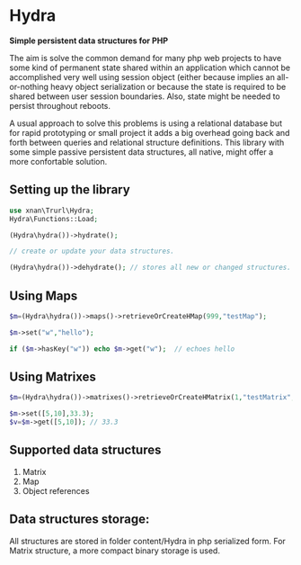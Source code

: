 # Hydra
**Simple persistent data structures for PHP**

The aim is solve the common demand for many php web projects to have some kind of
permanent state shared within an application which cannot be accomplished
very well using session object (either because implies an all-or-nothing heavy object
serialization or because the state is required to be shared between user session boundaries. 
Also, state might be needed to persist throughout reboots.

A usual approach to solve this problems is using a relational database but for rapid prototyping
or small project it adds a big overhead going back and forth between queries and relational structure
definitions. This library with some simple passive persistent data structures, all native, 
might offer a more confortable solution.

##  Setting up the library
```php
use xnan\Trurl\Hydra;
Hydra\Functions::Load;

(Hydra\hydra())->hydrate();

// create or update your data structures.

(Hydra\hydra())->dehydrate(); // stores all new or changed structures.

```

## Using Maps
```php
$m=(Hydra\hydra())->maps()->retrieveOrCreateHMap(999,"testMap");

$m->set("w","hello");

if ($m->hasKey("w")) echo $m->get("w");  // echoes hello
```


## Using Matrixes
```php
$m=(Hydra\hydra())->matrixes()->retrieveOrCreateHMatrix(1,"testMatrix",[10,20]);		

$m->set([5,10],33.3);
$v=$m->get([5,10]); // 33.3
```

## Supported data structures
1. Matrix
2. Map
3. Object references

## Data structures storage:

All structures are stored in folder content/Hydra in php serialized form. 
For Matrix structure, a more compact binary storage is used.
